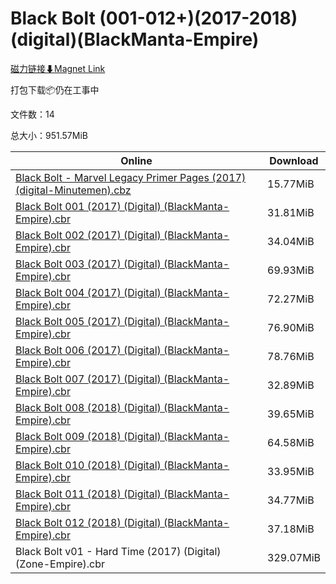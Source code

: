 # Black Bolt (001-012+)(2017-2018)(digital)(BlackManta-Empire)

[磁力链接⬇Magnet Link](magnet:?xt=urn:btih:b55de8f1604e590a0c0a74052cd1fd27990d6826&dn=Black%20Bolt%20%28001-012%2B%29%282017-2018%29%28digital%29%28BlackManta-Empire%29)

打包下载📦仍在工事中

文件数：14

总大小：951.57MiB

Online | Download
--- | ---
[Black Bolt - Marvel Legacy Primer Pages (2017) (digital-Minutemen).cbz](https://github.com/alicewish/markdown/blob/master/comic/Black-Bolt-Marvel-Legacy-Primer-Pages-2017-digital-Minutemen-cbz.md) | 15.77MiB
[Black Bolt 001 (2017) (Digital) (BlackManta-Empire).cbr](https://github.com/alicewish/markdown/blob/master/comic/Black-Bolt-001-2017-Digital-BlackManta-Empire-cbr.md) | 31.81MiB
[Black Bolt 002 (2017) (Digital) (BlackManta-Empire).cbr](https://github.com/alicewish/markdown/blob/master/comic/Black-Bolt-002-2017-Digital-BlackManta-Empire-cbr.md) | 34.04MiB
[Black Bolt 003 (2017) (Digital) (BlackManta-Empire).cbr](https://github.com/alicewish/markdown/blob/master/comic/Black-Bolt-003-2017-Digital-BlackManta-Empire-cbr.md) | 69.93MiB
[Black Bolt 004 (2017) (Digital) (BlackManta-Empire).cbr](https://github.com/alicewish/markdown/blob/master/comic/Black-Bolt-004-2017-Digital-BlackManta-Empire-cbr.md) | 72.27MiB
[Black Bolt 005 (2017) (Digital) (BlackManta-Empire).cbr](https://github.com/alicewish/markdown/blob/master/comic/Black-Bolt-005-2017-Digital-BlackManta-Empire-cbr.md) | 76.90MiB
[Black Bolt 006 (2017) (Digital) (BlackManta-Empire).cbr](https://github.com/alicewish/markdown/blob/master/comic/Black-Bolt-006-2017-Digital-BlackManta-Empire-cbr.md) | 78.76MiB
[Black Bolt 007 (2017) (Digital) (BlackManta-Empire).cbr](https://github.com/alicewish/markdown/blob/master/comic/Black-Bolt-007-2017-Digital-BlackManta-Empire-cbr.md) | 32.89MiB
[Black Bolt 008 (2018) (Digital) (BlackManta-Empire).cbr](https://github.com/alicewish/markdown/blob/master/comic/Black-Bolt-008-2018-Digital-BlackManta-Empire-cbr.md) | 39.65MiB
[Black Bolt 009 (2018) (Digital) (BlackManta-Empire).cbr](https://github.com/alicewish/markdown/blob/master/comic/Black-Bolt-009-2018-Digital-BlackManta-Empire-cbr.md) | 64.58MiB
[Black Bolt 010 (2018) (Digital) (BlackManta-Empire).cbr](https://github.com/alicewish/markdown/blob/master/comic/Black-Bolt-010-2018-Digital-BlackManta-Empire-cbr.md) | 33.95MiB
[Black Bolt 011 (2018) (Digital) (BlackManta-Empire).cbr](https://github.com/alicewish/markdown/blob/master/comic/Black-Bolt-011-2018-Digital-BlackManta-Empire-cbr.md) | 34.77MiB
[Black Bolt 012 (2018) (Digital) (BlackManta-Empire).cbr](https://github.com/alicewish/markdown/blob/master/comic/Black-Bolt-012-2018-Digital-BlackManta-Empire-cbr.md) | 37.18MiB
Black Bolt v01 - Hard Time (2017) (Digital) (Zone-Empire).cbr | 329.07MiB